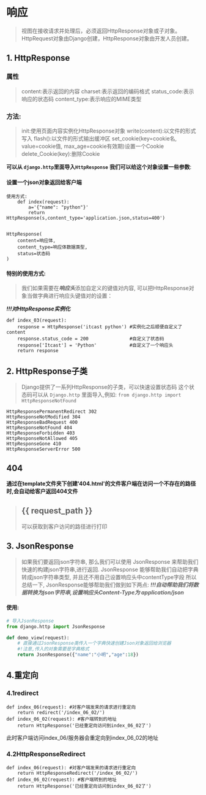 # 响应

> 视图在接收请求并处理后，必须返回HttpResponse对象或子对象。
> HttpRequest对象由Django创建，HttpResponse对象由开发人员创建。
## 1. HttpResponse

### 属性

> content:表示返回的内容
> charset:表示返回的编码格式
> status_code:表示响应的状态码
> content_type:表示响应的MIME类型

### 方法:

> init:使用页面内容实例化HttpResponse对象
> write(content):以文件的形式写入
> flash():以文件的形式输出缓冲区
> set_cookie(key=cookie名, value=cookie值, max_age=cookie有效期)设置一个Cookie
> delete_Cookie(key):删除Cookie



**可以从 `django.http`里面导入`HttpResponse`**
**我们可以给这个对象设置一些参数**:

#### 设置一个json对象返回给客户端


```
使用方式: 
	def index(request):
		a='{"name": "python"}'
		return HttpResponse(s,content_type='application.json,status=400')


HttpResponse(
    content=响应体, 
    content_type=响应体数据类型, 
    status=状态码
)
```

#### **特别的使用方式:**

> 我们如果需要在***响应头***添加自定义的键值对内容,
> 可以把HttpResponse对象当做字典进行响应头键值对的设置：

***!!!对HttpResponse实例化***

```
def index_03(request):    
    response = HttpResponse('itcast python') #实例化之后顺便自定义了content
    response.status_code = 200    			 #自定义了状态码
    response['Itcast'] = 'Python'            #自定义了一个响应头
    return response
```



## 2. HttpResponse子类

> Django提供了一系列HttpResponse的子类，可以快速设置状态码
> 这个状态码可以从 `Django.http` 里面导入,例如:
> `from django.http import HttpResponseNotFound`

```HttpResponseRedirect 301
HttpResponsePermanentRedirect 302
HttpResponseNotModified 304
HttpResponseBadRequest 400
HttpResponseNotFound 404
HttpResponseForbidden 403
HttpResponseNotAllowed 405
HttpResponseGone 410
HttpResponseServerError 500
```

## 404

**通过在template文件夹下创建'404.html'的文件客户端在访问一个不存在的路径时,会自动给客户返回404文件**

> <h2>{{ request_path }}</h2>    可以获取到客户访问的路径进行打印




## 3. JsonResponse

> 如果我们要返回json字符串, 那么我们可以使用 JsonResponse 来帮助我们快速的构建json字符串,进行返回.
> JsonResponse 能够帮助我们自动把字典转成json字符串类型, 并且还不用自己设置响应头中contentType字段
> 所以总结一下, JsonResponse能够帮助我们做到如下两点:
> ***!!!自动帮助我们将数据转换为json字符串,设置响应头Content-Type为 application/json***

#### 使用:

```python
# 导入JsonResponse
from django.http import JsonResponse

def demo_view(request):
    # 直接通过JsonResponse类传入一个字典快速创建Json对象返回给浏览器
    #!注意,传入的对象需要是字典格式
    return JsonResponse({"name":"小明","age":18})
```



## 4.重定向

### 4.1redirect
```
def index_06(request): #对客户端发来的请求进行重定向
    return redirect('/index_06_02/')
def index_06_02(request): #客户端转到的地址
    return HttpResponse('已经重定向访问到index_06_02了')
```
此时客户端访问index_06/服务器会重定向到index_06_02的地址
### 4.2HttpResponseRedirect
	def index_06(request): #对客户端发来的请求进行重定向
	    return HttpResponseRedirect('/index_06_02/')
	def index_06_02(request): #客户端转到的地址
	    return HttpResponse('已经重定向访问到index_06_02了')







